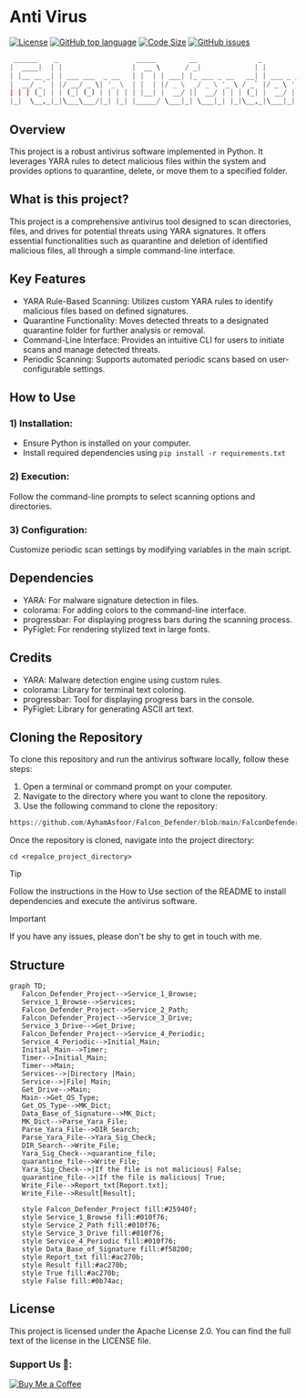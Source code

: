 # Anti Virus
[![License](https://img.shields.io/github/license/AyhamAsfoor/Anti_Virus_V1.4?logo=Github)](https://github.com/AyhamAsfoor/Anti_Virus_V1.4/blob/main/LICENSE)
[![GitHub top language](https://img.shields.io/github/languages/top/AyhamAsfoor/Anti_Virus_V1.4?logo=github)](https://github.com/AyhamAsfoor/Anti_Virus_V1.4)
[![Code Size](https://img.shields.io/github/languages/code-size/AyhamAsfoor/Falcon_Defender?logo=github)](https://github.com/AyhamAsfoor/Falcon_Defender)
[![GitHub issues](https://img.shields.io/github/issues/AyhamAsfoor/Anti_Virus_V1.4?logo=github)](https://github.com/AyhamAsfoor/Anti_Virus_V1.4/issues)
```py
 ______    _                   _____        __               _           
|  ____|  | |                 |  __ \      / _|             | |          
| |__ __ _| | ___ ___  _ __   | |  | | ___| |_ ___ _ __   __| | ___ _ __ 
|  __/ _` | |/ __/ _ \| '_ \  | |  | |/ _ \  _/ _ \ '_ \ / _` |/ _ \ '__|
| | | (_| | | (_| (_) | | | | | |__| |  __/ ||  __/ | | | (_| |  __/ |   
|_|  \__,_|_|\___\___/|_| |_| |_____/ \___|_| \___|_| |_|\__,_|\___|_|   
```
## Overview
This project is a robust antivirus software implemented in Python. It leverages YARA rules to detect malicious files within the system and provides options to quarantine, delete, or move them to a specified folder.

## What is this project?
This project is a comprehensive antivirus tool designed to scan directories, files, and drives for potential threats using YARA signatures. It offers essential functionalities such as quarantine and deletion of identified malicious files, all through a simple command-line interface.

## Key Features
- YARA Rule-Based Scanning: Utilizes custom YARA rules to identify malicious files based on defined signatures.
- Quarantine Functionality: Moves detected threats to a designated quarantine folder for further analysis or removal.
- Command-Line Interface: Provides an intuitive CLI for users to initiate scans and manage detected threats.
- Periodic Scanning: Supports automated periodic scans based on user-configurable settings.
  
## How to Use
### 1) Installation:
- Ensure Python is installed on your computer.
- Install required dependencies using ```pip install -r requirements.txt ``` 

### 2) Execution:
Follow the command-line prompts to select scanning options and directories.

### 3) Configuration:
Customize periodic scan settings by modifying variables in the main script.
## Dependencies
- YARA: For malware signature detection in files.
- colorama: For adding colors to the command-line interface.
- progressbar: For displaying progress bars during the scanning process.
- PyFiglet: For rendering stylized text in large fonts.
## Credits
- YARA: Malware detection engine using custom rules.
- colorama: Library for terminal text coloring.
- progressbar: Tool for displaying progress bars in the console.
- PyFiglet: Library for generating ASCII art text.

## Cloning the Repository
To clone this repository and run the antivirus software locally, follow these steps:
1. Open a terminal or command prompt on your computer.
2. Navigate to the directory where you want to clone the repository.
3. Use the following command to clone the repository:

```py
https://github.com/AyhamAsfoor/Falcon_Defender/blob/main/FalconDefender_V1.5.py
```

Once the repository is cloned, navigate into the project directory:
```
cd <repalce_project_directory>
```
> [!TIP]
> Follow the instructions in the How to Use section of the README to install dependencies and execute the antivirus software.

>[!IMPORTANT]
> If you have any issues, please don't be shy to get in touch with me.

## Structure
```mermaid
graph TD;
   Falcon_Defender_Project-->Service_1_Browse;
   Service_1_Browse-->Services;
   Falcon_Defender_Project-->Service_2_Path;
   Falcon_Defender_Project-->Service_3_Drive;
   Service_3_Drive-->Get_Drive;
   Falcon_Defender_Project-->Service_4_Periodic;
   Service_4_Periodic-->Initial_Main;
   Initial_Main-->Timer;
   Timer-->Initial_Main;
   Timer-->Main;
   Services-->|Directory |Main;
   Service-->|File| Main;
   Get_Drive-->Main;
   Main-->Get_OS_Type;
   Get_OS_Type-->MK_Dict;
   Data_Base_of_Signature-->MK_Dict;
   MK_Dict-->Parse_Yara_File;
   Parse_Yara_File-->DIR_Search;
   Parse_Yara_File-->Yara_Sig_Check;
   DIR_Search-->Write_File;
   Yara_Sig_Check-->quarantine_file;
   quarantine_file-->Write_File;
   Yara_Sig_Check-->|If the file is not malicious| False;
   quarantine_file-->|If the file is malicious| True;
   Write_File-->Report_txt[Report.txt];
   Write_File-->Result[Result];

   style Falcon_Defender_Project fill:#25940f;
   style Service_1_Browse fill:#010f76;
   style Service_2_Path fill:#010f76;
   style Service_3_Drive fill:#010f76;
   style Service_4_Periodic fill:#010f76;
   style Data_Base_of_Signature fill:#f58200;
   style Report_txt fill:#ac270b;
   style Result fill:#ac270b;
   style True fill:#ac270b;
   style False fill:#0b74ac;
```

## License
This project is licensed under the Apache License 2.0.
You can find the full text of the license in the LICENSE file.

### Support Us 🥤:
[![Buy Me a Coffee](https://img.shields.io/badge/Buy%20Me%20a%20Coffee-donate-yellow?style=flat-square&logo=buy-me-a-coffee&logoColor=white)](https://www.buymeacoffee.com/ayhamasfoor)
